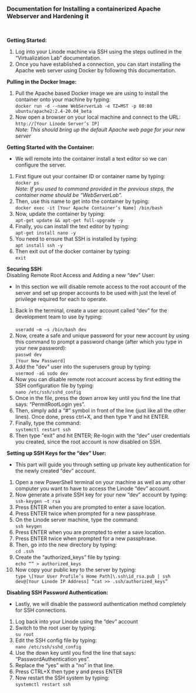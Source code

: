 <h3>Documentation for Installing a containerized Apache Webserver and Hardening it</h3>
<br>

**Getting Started:** <br>
1.	Log into your Linode machine via SSH using the steps outlined in the “Virtualization Lab” documentation. 
2.	Once you have established a connection, you can start installing the Apache web server using Docker by following this documentation.

**Pulling in the Docker Image:** <br>
1.	Pull the Apache based Docker image we are using to install the container onto your machine by typing: <br>
     		`docker run -d --name WebServerLab -e TZ=MST -p 80:80 ubuntu/apache2:2.4-20.04_beta`
2.	Now open a browser on your local machine and connect to the URL:  <br>
      		`http://[Your Linode Server’s IP]` <br>
	*Note: This should bring up the default Apache web page for your new server <br>*

**Getting Started with the Container:** <br>
-	We will remote into the container install a text editor so we can configure the server.
1.	First figure out your container ID or container name by typing: <br>
      		`docker ps` <br>
	*Note: If you used to command provided in the previous steps, the container name should be “WebServerLab”.*
2. 	Then, use this name to get into the container by typing: <br>
      		`docker exec -it [Your Apache Container’s Name] /bin/bash`
3.	Now, update the container by typing: <br>
      		`apt-get update && apt-get full-upgrade -y`
4.	Finally, you can install the text editor by typing: <br>
			`apt-get install nano -y`
5.	You need to ensure that SSH is installed by typing: <br>
			`apt install ssh -y`
6.	Then exit out of the docker container by typing: <br>
			`exit`

**Securing SSH:** <br>
Disabling Remote Root Access and Adding a new “dev” User:
-	In this section we will disable remote access to the root account of the server and set up proper accounts to be used with just the level of privilege required for each to operate.
1.	Back in the terminal, create a user account called “dev” for the development team to use by typing:  <br>	
      		`useradd –m –s /bin/bash dev`
2.	Now, create a safe and unique password for your new account by using this command to prompt a password change (after which you type in your new password): <br>
      		`passwd dev` <br>
      		`[Your New Password]`
3.	Add the "dev" user into the superusers group by typing: <br>
		`usermod -aG sudo dev`
5.	Now you can disable remote root account access by first editing the SSH configuration file by typing: <br>
      		`nano /etc/ssh/sshd_config`
4.	Once in the file, press the down arrow key until you find the line that says: “PermitRootLogin yes”. 
5.	Then, simply add a “#” symbol in front of the line (just like all the other lines). Once done, press ctrl+X, and then type Y and hit ENTER.
6.	Finally, type the command: <br>
      		`systemctl restart ssh`
7.	Then type "exit" and hit ENTER; Re-login with the “dev” user credentials you created, since the root account is now disabled on SSH.

**Setting up SSH Keys for the “dev” User:** <br>
-	This part will guide you through setting up private key authentication for the newly created “dev” account.
1.	Open a new PowerShell terminal on your machine as well as any other computer you want to have to access the Linode “dev” account.
2.	Now generate a private SSH key for your new “dev” account by typing: <br>
      		`ssh-keygen –t rsa` 
3.	Press ENTER when you are prompted to enter a save location. 
4.	Press ENTER twice when prompted for a new passphrase.
5.	On the Linode server machine, type the command: <br>
			`ssh keygen` 
6.	Press ENTER when you are prompted to enter a save location. 
7.	Press ENTER twice when prompted for a new passphrase.
8.	Then, go into the new directory by typing: <br>
			`cd .ssh`
9.	Create the “authorized_keys” file by typing: <br>
			`echo “” > authorized_keys`
10.	Now copy your public key to the server by typing: <br>
			`type \[Your User Profile’s Home Path]\.ssh\id_rsa.pub | ssh dev@[Your Linode IP Address] “cat >> .ssh/authorized_keys”`
 

**Disabling SSH Password Authentication:** <br>
-	Lastly, we will disable the password authentication method completely for SSH connections.
1.	Log back into your Linode using the “dev” account
2.	Switch to the root user by typing: <br>
      		`su root`
3.	Edit the SSH config file by typing:  <br>
      		`nano /etc/ssh/sshd_config`
4.	Use the down key until you find the line that says: “PasswordAuthentication yes”.
5.	Replace the “yes” with a “no” in that line.
6.	Press CTRL+X then type y and press ENTER
7.	Now restart the SSH system by typing: <br>
      		`systemctl restart ssh`
